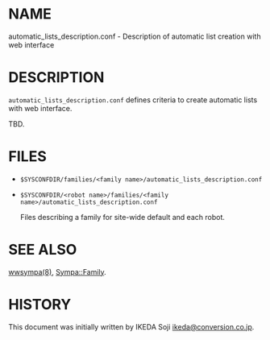 # NAME

automatic\_lists\_description.conf -
Description of automatic list creation with web interface

# DESCRIPTION

`automatic_lists_description.conf` defines criteria to create automatic
lists with web interface.

TBD.

# FILES

- `$SYSCONFDIR/families/<family name>/automatic_lists_description.conf`
- `$SYSCONFDIR/<robot name>/families/<family name>/automatic_lists_description.conf`

    Files describing a family for site-wide default and each robot.

# SEE ALSO

[wwsympa(8)](./wwsympa.8.md),
[Sympa::Family](./Sympa-Family.3.md).

# HISTORY

This document was initially written by IKEDA Soji <ikeda@conversion.co.jp>.
